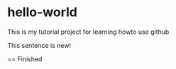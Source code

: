 # hello-world
This is my tutorial project for learning howto use github

This sentence is new!

== Finished
